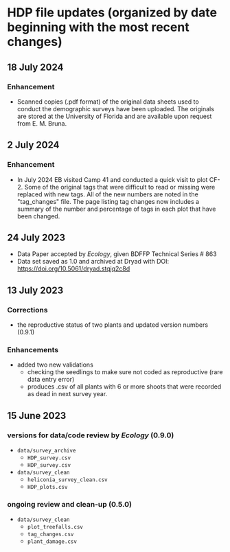 # HDP file updates (organized by date beginning with the most recent changes)


## 18 July 2024

### Enhancement 

- Scanned copies (.pdf format) of the original data sheets used to conduct the demographic surveys have been uploaded. The originals are stored at the University of Florida and are available upon request from E. M. Bruna.   

## 2 July 2024

### Enhancement

- In July 2024 EB visited Camp 41 and conducted a quick visit to plot CF-2. Some of the original tags that were difficult to read or missing were replaced with new tags. All of the new numbers are noted in the "tag_changes" file. The page listing tag changes now includes a summary of the number and percentage of tags in each plot that have been changed. 

## 24 July 2023

- Data Paper accepted by _Ecology_, given BDFFP Technical Series # 863
- Data set saved as 1.0 and archived at Dryad with DOI: https://doi.org/10.5061/dryad.stqjq2c8d

## 13 July 2023

### Corrections

- the reproductive status of two plants and updated version numbers (0.9.1)

### Enhancements 

- added two new validations  
  - checking the seedlings to make sure not coded as reproductive (rare data entry error)
  - produces .csv of all plants with 6 or more shoots that were recorded as dead in next survey year.  
  




## 15 June 2023

### versions for data/code review by _Ecology_ (0.9.0)
  
- `data/survey_archive`
  - `HDP_survey.csv` 
  - `HDP_survey.csv`   
- `data/survey_clean` 
  - `heliconia_survey_clean.csv`  
  - `HDP_plots.csv`  
        
### ongoing review and clean-up (0.5.0)   

- `data/survey_clean`
    - `plot_treefalls.csv`   
    - `tag_changes.csv`   
    - `plant_damage.csv`  
